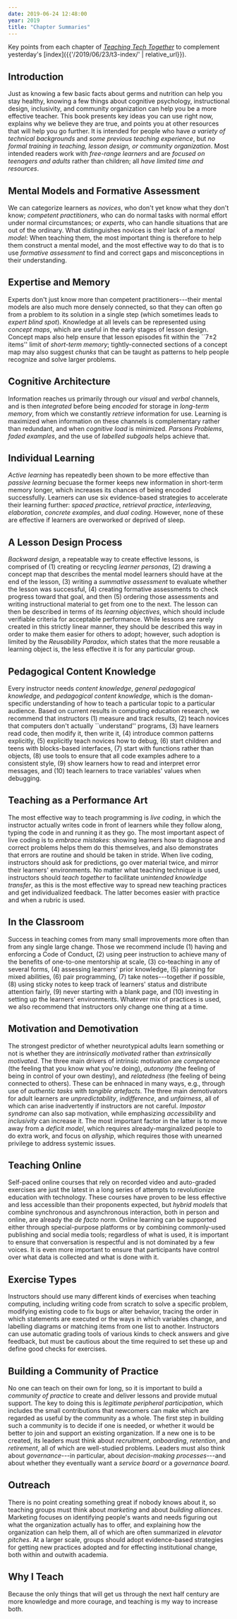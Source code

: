```yaml
---
date: 2019-06-24 12:48:00
year: 2019
title: "Chapter Summaries"
---
```


Key points from each chapter of *[Teaching Tech Together](http://teachtogether.tech)*
to complement yesterday's [index]({{'/2019/06/23/t3-index/' | relative_url}}).

## Introduction

Just as knowing a few basic facts about germs and nutrition can help you stay healthy,
knowing a few things about cognitive psychology,
instructional design,
inclusivity,
and community organization
can help you be a more effective teacher.
This book presents key ideas you can use right now,
explains why we believe they are true,
and points you at other resources that will help you go further.
It is intended for people who have *a variety of technical backgrounds*
and *some previous teaching experience*,
but *no formal training in teaching, lesson design, or community organization*.
Most intended readers work with *free-range learners*
and are *focused on teenagers and adults*
rather than children;
all *have limited time and resources*.

## Mental Models and Formative Assessment

We can categorize learners as *novices*,
who don't yet know what they don't know;
*competent practitioners*,
who can do normal tasks with normal effort under normal circumstances;
or *experts*,
who can handle situations that are out of the ordinary.
What distinguishes novices is their lack of a *mental model*:
When teaching them,
the most important thing is therefore to help them construct a mental model,
and the most effective way to do that is to use *formative assessment*
to find and correct gaps and misconceptions in their understanding.

## Expertise and Memory

Experts don't just know more than competent practitioners---their mental models
are also much more densely connected,
so that they can often go from a problem to its solution in a single step
(which sometimes leads to *expert blind spot*).
Knowledge at all levels can be represented using *concept maps*,
which are useful in the early stages of lesson design.
Concept maps also help ensure that lesson episodes fit within
the ``7±2 items'' limit of *short-term memory*;
tightly-connected sections of a concept map may also suggest *chunks*
that can be taught as patterns to help people recognize and solve larger problems.

## Cognitive Architecture

Information reaches us primarily through our *visual* and *verbal* channels,
and is then *integrated* before being *encoded* for storage in *long-term memory*,
from which we constantly *retrieve* information for use.
Learning is maximized when information on these channels is complementary rather than redundant,
and when *cognitive load* is minimized.
*Parsons Problems*,
*faded examples*,
and the use of *labelled subgoals* helps achieve that.

## Individual Learning

*Active learning* has repeatedly been shown to be more effective than *passive learning*
becuase the former keeps new information in short-term memory longer,
which increases its chances of being encoded successfully.
Learners can use six evidence-based strategies to accelerate their learning further:
*spaced practice*,
*retrieval practice*,
*interleaving*,
*elaboration*,
*concrete examples*,
and *dual coding*.
However,
none of these are effective if learners are overworked or deprived of sleep.

## A Lesson Design Process

*Backward design*,
a repeatable way to create effective lessons,
is comprised of (1) creating or recycling *learner personas*,
(2) drawing a concept map that describes the mental model learners should have at the end of the lesson,
(3) writing a *summative assessment* to evaluate whether the lesson was successful,
(4) creating formative assessments to check progress toward that goal,
and then (5) ordering those assessments and writing instructional material to get from one to the next.
The lesson can then be described in terms of its *learning objectives*,
which should include verifiable criteria for acceptable performance.
While lessons are rarely created in this strictly linear manner,
they should be described this way in order to make them easier for others to adopt;
however,
such adoption is limited by the *Reusability Paradox*,
which states that the more reusable a learning object is,
the less effective it is for any particular group.

## Pedagogical Content Knowledge

Every instructor needs *content knowledge*,
*general pedagogical knowledge*,
and *pedagogical content knowledge*,
which is the doman-specific understanding of how to teach a particular topic to a particular audience.
Based on current results in computing education research,
we recommend that instructors (1) measure and track results,
(2) teach novices that computers don't actually ``understand'' programs,
(3) have learners read code, then modify it, then write it,
(4) introduce common patterns explicitly,
(5) explicitly teach novices how to debug,
(6) start children and teens with blocks-based interfaces,
(7) start with functions rather than objects,
(8) use tools to ensure that all code examples adhere to a consistent style,
(9) show learners how to read and interpret error messages, and
(10) teach learners to trace variables' values when debugging.

## Teaching as a Performance Art

The most effective way to teach programming is *live coding*,
in which the instructor actually writes code in front of learners
while they follow along,
typing the code in and running it as they go.
The most important aspect of live coding is to *embrace mistakes*:
showing learners how to diagnose and correct problems helps them do this themselves,
and also demonstrates that errors are routine and should be taken in stride.
When live coding,
instructors should ask for predictions,
go over material twice,
and mirror their learners' environments.
No matter what teaching technique is used,
instructors should *teach together*
to facilitate *unintended knowledge transfer*,
as this is the most effective way to spread new teaching practices
and get individualized feedback.
The latter becomes easier with practice and when a rubric is used.

## In the Classroom

Success in teaching comes from many small improvements more often than from any single large change.
Those we recommend include
(1) having and enforcing a Code of Conduct,
(2) using peer instruction to achieve many of the benefits of one-to-one mentorship at scale,
(3) co-teaching in any of several forms,
(4) assessing learners' prior knowledge,
(5) planning for mixed abilities,
(6) pair programming,
(7) take notes---together if possible,
(8) using sticky notes to keep track of learners' status and distribute attention fairly,
(9) never starting with a blank page, and 
(10) investing in setting up the learners' environments.
Whatever mix of practices is used,
we also recommend that instructors only change one thing at a time.

## Motivation and Demotivation

The strongest predictor of whether neurotypical adults learn something or not
is whether they are *intrinsically motivated* rather than *extrinsically motivated*.
The three main drivers of intrinsic motivation are
*competence* (the feeling that you know what you're doing),
*autonomy* (the feeling of being in control of your own destiny),
and *relatedness* (the feeling of being connected to others).
These can be enhnaced in many ways,
e.g., through use of *authentic tasks* with *tangible artefacts*.
The three main demotivators for adult learners are *unpredictability*,
*indifference*,
and *unfairness*,
all of which can arise inadvertently if instructors are not careful.
*Impostor syndrome* can also sap motivation,
while emphasizing *accessibility* and *inclusivity* can increase it.
The most important factor in the latter is to move away from a *deficit model*,
which requires already-marginalized people to do extra work,
and focus on *allyship*,
which requires those with unearned privilege to address systemic issues.

## Teaching Online

Self-paced online courses that rely on recorded video and auto-graded exercises
are just the latest in a long series of attempts to revolutionize education with technology.
These courses have proven to be less effective and less accessible than their proponents expected,
but *hybrid models* that combine synchronous and asynchronous interaction,
both in person and online,
are already the *de facto* norm.
Online learning can be supported either through special-purpose platforms
or by combining commonly-used publishing and social media tools;
regardless of what is used,
it is important to ensure that conversation is respectful and is not dominated by a few voices.
It is even more important to ensure that participants have control over
what data is collected and what is done with it.

## Exercise Types

Instructors should use many different kinds of exercises when teaching computing,
including writing code from scratch to solve a specific problem,
modifying existing code to fix bugs or alter behavior,
tracing the order in which statements are executed or the ways in which variables change,
and labelling diagrams or matching items from one list to another.
Instructors can use automatic grading tools of various kinds to check answers and give feedback,
but must be cautious about the time required to set these up and define good checks for exercises.

## Building a Community of Practice

No one can teach on their own for long,
so it is important to build a *community of practice*
to create and deliver lessons and provide mutual support.
The key to doing this is *legitimate peripheral participation*,
which includes the small contributions that newcomers can make
which are regarded as useful by the community as a whole.
The first step in building such a community is to decide if one is needed,
or whether it would be better to join and support an existing organization.
If a new one is to be created,
its leaders must think about *recruitment*, *onboarding*, *retention*, and *retirement*,
all of which are well-studied problems.
Leaders must also think about *governance*---in particular,
about *decision-making processes*---and
about whether they eventually want a *service board* or a *governance board*.

## Outreach

There is no point creating something great if nobody knows about it,
so teaching groups must think about *marketing* and about *building alliances*.
Marketing focuses on identifying people's wants and needs
figuring out what the organization actually has to offer,
and explaining how the organization can help them,
all of which are often summarized in *elevator pitches*.
At a larger scale,
groups should adopt evidence-based strategies for getting new practices adopted
and for effecting institutional change,
both within and outwith academia.

## Why I Teach

Because the only things that will get us through the next half century are more knowledge and more courage,
and teaching is my way to increase both.
